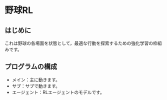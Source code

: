 # 野球RL

## はじめに

これは野球の各場面を状態として，最適な行動を探索するための強化学習の枠組みです。

## プログラムの構成

- メイン：主に動きます。
- サブ：サブで動きます。
- エージェント：RLエージェントのモデルです。

